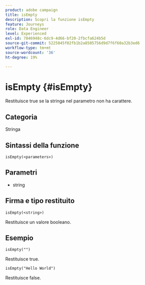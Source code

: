 ```yaml
---
product: adobe campaign
title: isEmpty
description: Scopri la funzione isEmpty
feature: Journeys
role: Data Engineer
level: Experienced
exl-id: 7846948c-6dc9-4d66-bf20-2fbcfa624b5d
source-git-commit: 5225045f02fb1b2a8505756d9d7f6f60a32b3ed6
workflow-type: tm+mt
source-wordcount: '36'
ht-degree: 19%

---
```


# isEmpty {#isEmpty}

Restituisce true se la stringa nel parametro non ha carattere.

## Categoria

Stringa

## Sintassi della funzione

`isEmpty(<parameters>)`

## Parametri

* string

## Firma e tipo restituito

`isEmpty(<string>)`

Restituisce un valore booleano.

## Esempio

`isEmpty("")`

Restituisce true.

`isEmpty("Hello World")`

Restituisce false.
